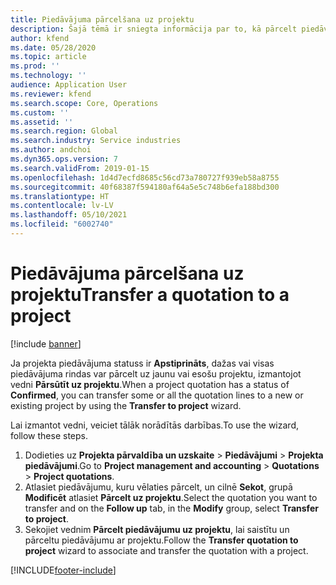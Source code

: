 ```yaml
---
title: Piedāvājuma pārcelšana uz projektu
description: Šajā tēmā ir sniegta informācija par to, kā pārcelt piedāvājumu uz jaunu vai esošu projektu.
author: kfend
ms.date: 05/28/2020
ms.topic: article
ms.prod: ''
ms.technology: ''
audience: Application User
ms.reviewer: kfend
ms.search.scope: Core, Operations
ms.custom: ''
ms.assetid: ''
ms.search.region: Global
ms.search.industry: Service industries
ms.author: andchoi
ms.dyn365.ops.version: 7
ms.search.validFrom: 2019-01-15
ms.openlocfilehash: 1d4d7ecfd8685c56cd73a780727f939eb58a8755
ms.sourcegitcommit: 40f68387f594180af64a5e5c748b6efa188bd300
ms.translationtype: HT
ms.contentlocale: lv-LV
ms.lasthandoff: 05/10/2021
ms.locfileid: "6002740"
---
```

# <a name="transfer-a-quotation-to-a-project"></a><span data-ttu-id="57dcc-103">Piedāvājuma pārcelšana uz projektu</span><span class="sxs-lookup"><span data-stu-id="57dcc-103">Transfer a quotation to a project</span></span>

[!include [banner](../includes/banner.md)]

<span data-ttu-id="57dcc-104">Ja projekta piedāvājuma statuss ir **Apstiprināts**, dažas vai visas piedāvājuma rindas var pārcelt uz jaunu vai esošu projektu, izmantojot vedni **Pārsūtīt uz projektu**.</span><span class="sxs-lookup"><span data-stu-id="57dcc-104">When a project quotation has a status of **Confirmed**, you can transfer some or all the quotation lines to a new or existing project by using the **Transfer to project** wizard.</span></span> 

<span data-ttu-id="57dcc-105">Lai izmantot vedni, veiciet tālāk norādītās darbības.</span><span class="sxs-lookup"><span data-stu-id="57dcc-105">To use the wizard, follow these steps.</span></span>

1. <span data-ttu-id="57dcc-106">Dodieties uz **Projekta pārvaldība un uzskaite** > **Piedāvājumi** > **Projekta piedāvājumi**.</span><span class="sxs-lookup"><span data-stu-id="57dcc-106">Go to **Project management and accounting** > **Quotations** > **Project quotations**.</span></span>
2. <span data-ttu-id="57dcc-107">Atlasiet piedāvājumu, kuru vēlaties pārcelt, un cilnē **Sekot**, grupā **Modificēt** atlasiet **Pārcelt uz projektu**.</span><span class="sxs-lookup"><span data-stu-id="57dcc-107">Select the quotation you want to transfer and on the **Follow up** tab, in the **Modify** group, select **Transfer to project**.</span></span>
3. <span data-ttu-id="57dcc-108">Sekojiet vednim **Pārcelt piedāvājumu uz projektu**, lai saistītu un pārceltu piedāvājumu ar projektu.</span><span class="sxs-lookup"><span data-stu-id="57dcc-108">Follow the **Transfer quotation to project** wizard to associate and transfer the quotation with a project.</span></span>


[!INCLUDE[footer-include](../includes/footer-banner.md)]